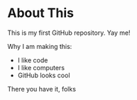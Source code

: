 # About This
This is my first GitHub repository. Yay me!

Why I am making this:

* I like code
* I like computers
* GitHub looks cool

There you have it, folks
